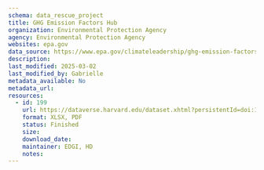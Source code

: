 ```yaml
---
schema: data_rescue_project 
title: GHG Emission Factors Hub
organization: Environmental Protection Agency
agency: Environmental Protection Agency
websites: epa.gov
data_source: https://www.epa.gov/climateleadership/ghg-emission-factors-hub
description: 
last_modified: 2025-03-02
last_modified_by: Gabrielle
metadata_available: No
metadata_url: 
resources:
  - id: 199
    url: https://dataverse.harvard.edu/dataset.xhtml?persistentId=doi:10.7910/DVN/GCUA0N
    format: XLSX, PDF
    status: Finished
    size: 
    download_date: 
    maintainer: EDGI, HD
    notes: 
---
```

